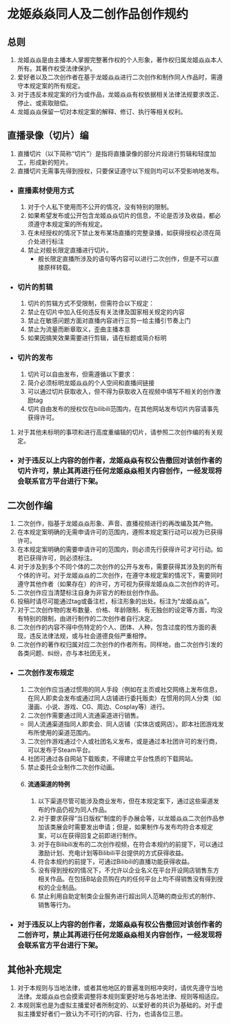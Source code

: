 # 龙姬焱焱同人及二创作品创作规约
## 总则
1. 龙姬焱焱是由主播本人掌握完整著作权的个人形象，著作权归属龙姬焱焱本人所有。其著作权受法律保护。
1. 爱好者以及二次创作者在基于龙姬焱焱进行二次创作和制作同人作品时，需遵守本规定案的所有规定。
2. 对于违反本规定案的行为或作品，龙姬焱焱有权依据相关法律法规要求改正、停止、或索取赔偿。
3. 龙姬焱焱保留一切对本规定案的解释、修订、执行等相关权利。
## 直播录像（切片）编
1. 直播切片（以下简称“切片”）是指将直播录像的部分片段进行剪辑和轻度加工，形成新的短片。
2. 直播切片无需事先得到授权，只要保证遵守以下规则均可以不受影响地发布。
- ### 直播素材使用方式
  1. 对于个人私下使用而不公开的情况，没有特别的限制。
  2. 如果希望发布或公开包含龙姬焱焱切片的信息，不论是否涉及收益，都必须遵守本规定案的所有规定。
  3. 在未经授权的情况下禁止发布某场直播的完整录播，如获得授权必须在简介处进行标注
  4. 禁止对舰长限定直播进行切片。
        - 舰长限定直播所涉及的语句等内容可以进行二次创作，但是不可以直接原样转载。
- ### 切片的剪辑
    1. 切片的剪辑方式不受限制，但需符合以下规定：
    2. 禁止在切片中加入任何违反有关法律及国家相关规定的内容
    3. 禁止在敏感问题方面对直播内容进行三剪一给主播引节奏上门
    4. 禁止为流量而断章取义，歪曲主播本意
    5. 如果因搞笑效果需要进行剪辑，请在标题或简介标明
- ### 切片的发布
   1. 切片可以自由发布，但需遵循以下要求：
    2. 简介必须标明龙姬焱焱的个人空间和直播间链接
    3. 可以通过切片获取收入，但不得为获取收入在视频中填写不相关的创作激励tag
    4. 切片自由发布的授权仅在bilibili范围内，在其他网站发布切片内容请事先获得许可。
1. 对于其他未标明的事项和进行高度重编辑的切片，请参照二次创作编的有关规定。
- ### 对于违反以上内容的创作者，龙姬焱焱有权公告撤回对该创作者的切片许可，禁止其再进行任何龙姬焱焱相关内容创作，一经发现将会联系官方平台进行下架。
## 二次创作编
1. 二次创作，指基于龙姬焱焱形象、声音、直播视频进行的再改编及其产物。
2. 在本规定案明确的无需申请许可的范围内，遵照本规定案行动可以视为已获得许可。
3. 在本规定案明确的需要申请许可的范围内，则必须先行获得许可才可行动。如若已获得许可，则必须标注。
4. 对于涉及到多个不同个体的二次创作的公开与发布，需要获得其涉及到的所有个体的许可。对于龙姬焱焱的二次创作，在遵守本规定案的情况下，需要同时遵守其他作者（如果存在）的许可，方可视为获得龙姬焱焱二次创作的许可。
5. 二次创作应当清楚标注自身为非官方的粉丝创作作品。
6. 投稿时请尽可能通过tag或备注栏，标注形象的出处。标注为“龙姬焱焱”。
7. 对于二次创作物的发布数量、价格、年龄限制、有无独创的设定等方面，均没有特别的限制，由进行制作的二次创作者自行决定。
8. 二次创作的内容不得中伤特定的个人、团体、人种，包含过度的性方面的表现，违反法律法规，或与社会道德良俗严重相悖。
9. 二次创作的著作权归属对应二次创作的作者所有。同样地，由二次创作引发的各类问题、纠纷，亦与本社团无关。
- ### 二次创作发布规定
  1.  二次创作应当通过惯用的同人手段（例如在主页或社交网络上发布信息，在同人即卖会发布或通过同人店铺进行委托贩卖）在惯用的同人分类（如漫画、小说、游戏、CG、周边、Cosplay等）进行。
  2.  二次创作需要通过同人流通渠道进行销售。
    - 同人流通渠道指同人即卖会、同人店铺（实体店或网店）。即本社团游戏发布所使用的渠道范围内。  
  3.  二次创作游戏通过个人或社团名义发布，或是通过本社团许可的发行商，可以发布于Steam平台。
  4.  社团可通过各自网站下载贩卖，不得建立平台性质的下载网站。
  5.  禁止委托企业制作二次创作动画。
  6.  #### 流通渠道的特例
        1. 以下渠道尽管可能涉及商业发布，但在本规定案下，通过这些渠道发布的作品仍视为同人作品。
        2. 对于要求获得“当日版权”制度的手办展会等，以龙姬焱焱二次创作品参加该类展会时需要发出申请；但是，如果制作与发布均符合本规定案，可以在获得回复之前即进行制作。
        3. 对于在Bilibili发布的二次创作视频，在符合本规约的前提下，可以通过激励计划、充电计划等Bilibili平台提供的方式获得收益。
        4. 符合本规约的前提下，可通过Bilibili的直播功能获得收益。
        5. 没有得到授权的情况下，不允许以企业名义在平台开设网店销售东方相关作品。在包括B站会员购在内的任何平台上均不得销售没有得到授权的企业制品。
        6. 禁止利用自助定制类企业服务进行超出同人范畴的商业形式的制作、销售等行为。
- ### 对于违反以上内容的创作者，龙姬焱焱有权公告撤回对该创作者的二创许可，禁止其再进行任何龙姬焱焱相关内容创作，一经发现将会联系官方平台进行下架。
## 其他补充规定
1. 对于本规则与当地法律，或者其他地区的普遍准则相冲突时，请优先遵守当地法律。龙姬焱焱也会摸索调整将本规则案更好地与各地法律、规则等相适应。
2. 本规则案也是为虚拟主播爱好者所制定的、以爱好者的共识为基础的。对于虚拟主播爱好者们一致认为不可行的内容、行为，也请各位三思。